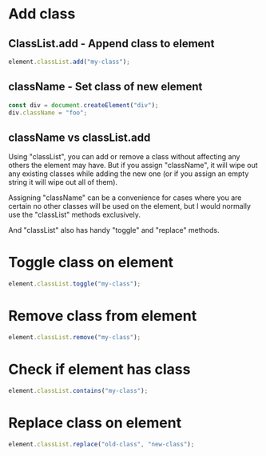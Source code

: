

# Add class

## ClassList.add - Append class to element
```javascript
element.classList.add("my-class");
```

## className - Set class of new element
```javascript
const div = document.createElement("div");
div.className = "foo";
```


## className vs classList.add
Using "classList", you can add or remove a class without affecting any others
the element may have. But if you assign "className", it will wipe out any
existing classes while adding the new one (or if you assign an empty string it
will wipe out all of them).

Assigning "className" can be a convenience for cases where you are certain no
other classes will be used on the element, but I would normally use the
"classList" methods exclusively.

And "classList" also has handy "toggle" and "replace" methods.



# Toggle class on element
```javascript
element.classList.toggle("my-class");
```

# Remove class from element
```javascript
element.classList.remove("my-class");
```

# Check if element has class
```javascript
element.classList.contains("my-class");
```

# Replace class on element
```javascript
element.classList.replace("old-class", "new-class");
```


